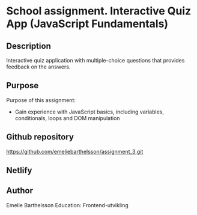 # School assignment. Interactive Quiz App (JavaScript Fundamentals)

## Description
Interactive quiz application with multiple-choice questions that provides feedback on the answers.

## Purpose
Purpose of this assignment:
- Gain experience with JavaScript basics, including variables, conditionals, loops and DOM manipulation

## Github repository
https://github.com/emeliebarthelsson/assignment_3.git

## Netlify


## Author
Emelie Barthelsson 
Education: Frontend-utvikling